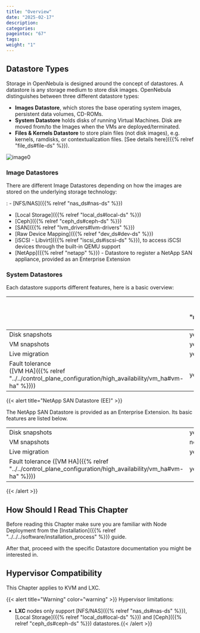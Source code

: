 ```yaml
---
title: "Overview"
date: "2025-02-17"
description:
categories:
pageintoc: "67"
tags:
weight: "1"
---
```


<a id="sm"></a>

<a id="storage"></a>

<!--# Overview -->

## Datastore Types

Storage in OpenNebula is designed around the concept of datastores. A datastore is any storage medium to store disk images. OpenNebula distinguishes between three different datastore types:

* **Images Datastore**, which stores the base operating system images, persistent data volumes, CD-ROMs.
* **System Datastore** holds disks of running Virtual Machines. Disk are moved from/to the Images when the VMs are deployed/terminated.
* **Files & Kernels Datastore** to store plain files (not disk images), e.g. kernels, ramdisks, or contextualization files. [See details here]({{% relref "file_ds#file-ds" %}}).

![image0](/images/datastoreoverview.png)

### Image Datastores

There are different Image Datastores depending on how the images are stored on the underlying storage technology:

: - [NFS/NAS]({{% relref "nas_ds#nas-ds" %}})
  - [Local Storage]({{% relref "local_ds#local-ds" %}})
  - [Ceph]({{% relref "ceph_ds#ceph-ds" %}})
  - [SAN]({{% relref "lvm_drivers#lvm-drivers" %}})
  - [Raw Device Mapping]({{% relref "dev_ds#dev-ds" %}})
  - [iSCSI - Libvirt]({{% relref "iscsi_ds#iscsi-ds" %}}), to access iSCSI devices through the built-in QEMU support
  - [NetApp]({{% relref "netapp" %}}) - Datastore to register a NetApp SAN appliance, provided as an Enterprise Extension

### System Datastores

Each datastore supports different features, here is a basic overview:

|                                                                                                | [NFS/NAS]({{% relref "nas_ds#nas-ds" %}})   | [Local]({{% relref "local_ds#local-ds" %}})   | [Ceph]({{% relref "ceph_ds#ceph-ds" %}})   | [SAN]({{% relref "lvm_drivers#lvm-drivers" %}})   | [iSCSI]({{% relref "iscsi_ds#iscsi-ds" %}})   |
|------------------------------------------------------------------------------------------------|----------------------------|------------------------------|---------------------------|----------------------------------|------------------------------|
| Disk snapshots                                                                                 | yes                        | yes                          | yes                       | no                               | yes                          |
| VM snapshots                                                                                   | yes                        | yes                          | no                        | no                               | no                           |
| Live migration                                                                                 | yes                        | yes                          | yes                       | yes                              | yes                          |
| Fault tolerance<br/>([VM HA]({{% relref "../../control_plane_configuration/high_availability/vm_ha#vm-ha" %}})) | yes                        | no                           | yes                       | yes                              | yes                          |

{{< alert title="NetApp SAN Datastore (EE)" >}}

The NetApp SAN Datastore is provided as an Enterprise Extension. Its basic features are listed below.

|                          |     |
|--------------------------|-----|
| Disk snapshots           | yes |
| VM snapshots             | no  |
| Live migration           | yes |
| Fault tolerance ([VM HA]({{% relref "../../control_plane_configuration/high_availability/vm_ha#vm-ha" %}})) | yes |

{{< /alert >}}

## How Should I Read This Chapter

Before reading this Chapter make sure you are familiar with Node Deployment from the [Installation]({{% relref "../../../software/installation_process" %}}) guide.

After that, proceed with the specific Datastore documentation you might be interested in.

## Hypervisor Compatibility

This Chapter applies to KVM and LXC.

{{< alert title="Warning" color="warning" >}}
Hypervisor limitations:

- **LXC** nodes only support [NFS/NAS]({{% relref "nas_ds#nas-ds" %}}), [Local Storage]({{% relref "local_ds#local-ds" %}}) and [Ceph]({{% relref "ceph_ds#ceph-ds" %}}) datastores.{{< /alert >}} 
